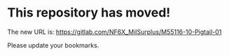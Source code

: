 # This repository has moved!

The new URL is: https://gitlab.com/NF6X_MilSurplus/M55116-10-Pigtail-01

Please update your bookmarks.
